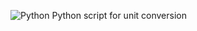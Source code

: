 ![Python](https://img.shields.io/badge/python-3670A0?logo=python&logoColor=ffdd54&style=for-the-badge)
Python script for unit conversion
